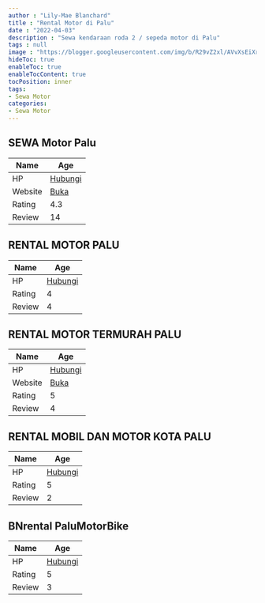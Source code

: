 ```yaml
---
author : "Lily-Mae Blanchard"
title : "Rental Motor di Palu"
date : "2022-04-03"
description : "Sewa kendaraan roda 2 / sepeda motor di Palu"
tags : null
image : "https://blogger.googleusercontent.com/img/b/R29vZ2xl/AVvXsEiXrB_-KapGeg3i4VPphswLcHJll9r-Bj9Rr9fwIIN_wdBsz3QQQhJByAcwfWiRSG-itFnThv1AGoHwqxQVMg-7r9Z2KMye7utk-yU-F31r7aIh4i2KPQWp7XWdUMjlxBD4ydlltnPcLB3Ad9fmQwDooT1hWYvyul8OXH-1SkMKMbGyZGlTg5hZl_FuOA/w300-h200/rental-motor-di-palu.png"
hideToc: true
enableToc: true
enableTocContent: true
tocPosition: inner
tags:
- Sewa Motor
categories:
- Sewa Motor
---
```



## SEWA Motor Palu

Name | Age
--------|------
HP | [Hubungi](https://pcandroidplayer.blogspot.com/?clayads=https://getnumber.ndower.dev?phone=MDgxMzU0NTg4NzEy)
Website | [Buka](https://pcandroidplayer.blogspot.com/?clayads=aHR0cHM6Ly9zZXdhbW90b3JwYWx1LmJsb2dzcG90LmNvLmlkLw==) 
Rating | 4.3
Review | 14


## RENTAL MOTOR PALU

Name | Age
--------|------
HP | [Hubungi](https://pcandroidplayer.blogspot.com/?clayads=https://getnumber.ndower.dev?phone=MDgyMTUzODYyNjM3)
Rating | 4
Review | 4


## RENTAL MOTOR TERMURAH PALU

Name | Age
--------|------
HP | [Hubungi](https://pcandroidplayer.blogspot.com/?clayads=https://getnumber.ndower.dev?phone=MDgyMTUzODYyNjM3)
Website | [Buka](https://pcandroidplayer.blogspot.com/?clayads=aHR0cHM6Ly9yZW50YWwtbW90b3ItdGVybXVyYWgtcGFsdS5idXNpbmVzcy5zaXRlLw==) 
Rating | 5
Review | 4


## RENTAL MOBIL DAN MOTOR KOTA PALU

Name | Age
--------|------
HP | [Hubungi](https://pcandroidplayer.blogspot.com/?clayads=https://getnumber.ndower.dev?phone=MDgyMzQ3MjE4MDEw)
Rating | 5
Review | 2


## BNrental PaluMotorBike

Name | Age
--------|------
HP | [Hubungi](https://pcandroidplayer.blogspot.com/?clayads=https://getnumber.ndower.dev?phone=MDgyMjQ5MTI1Mzcx)
Rating | 5
Review | 3


